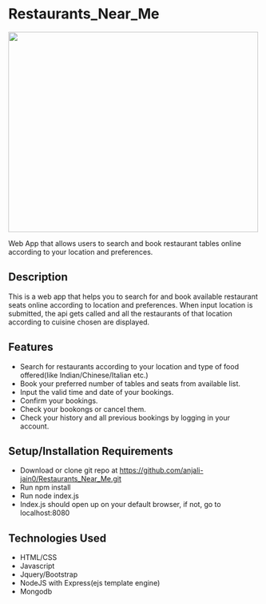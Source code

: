 # Restaurants_Near_Me
<img src="video.gif" width="500px" height="400px" />

Web App that allows users to search and book restaurant tables online according to your location and preferences.

## Description
This is a web app that helps you to search for and book available restaurant seats online according to location and preferences. When input location is submitted, the api gets called and all the restaurants of that location according to cuisine chosen are displayed.

## Features
* Search for restaurants according to your location and type of food offered(like Indian/Chinese/Italian etc.)
* Book your preferred number of tables and seats from available list.
* Input the valid time and date of your bookings.
* Confirm your bookings.
* Check your bookongs or cancel them.
* Check your history and all previous bookings by logging in your account.


## Setup/Installation Requirements
* Download or clone git repo at https://github.com/anjali-jain0/Restaurants_Near_Me.git
* Run npm install
* Run node index.js
* Index.js should open up on your default browser, if not, go to localhost:8080


## Technologies Used
* HTML/CSS
* Javascript
* Jquery/Bootstrap
* NodeJS with Express(ejs template engine)
* Mongodb
